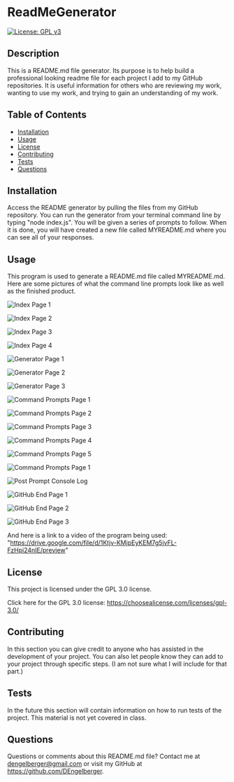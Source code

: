 # ReadMeGenerator

  [![License: GPL v3](https://img.shields.io/badge/License-GPLv3-blue.svg)](https://www.gnu.org/licenses/gpl-3.0)

  ## Description 
  
  This is a README.md file generator. Its purpose is to help build a professional looking readme file for each project I add to my GitHub repositories.  It is useful information for others who are reviewing my work, wanting to use my work, and trying to gain an understanding of my work.


  ## Table of Contents

  * [Installation](#installation)
  * [Usage](#usage) 
  * [License](#license)
  * [Contributing](#contributing)
  * [Tests](#tests)
  * [Questions](#questions)
 

  ## Installation 
  
  Access the README generator by pulling the files  from my GitHub repository.  You can run the generator from your terminal command line by typing "node index.js". You will be given a series of prompts to follow.  When it is done, you will have created a new file called MYREADME.md where you can see all of your responses.


  ## Usage 
  
  This program is used to generate a README.md file called MYREADME.md.  Here are some pictures of what the command line prompts look like as well as the finished product.

  ![Index Page 1](assets/IndexPage1.png)

  ![Index Page 2](assets/IndexPage2.png)

![Index Page 3](assets/IndexPage3.png)

![Index Page 4](assets/IndexPage4.png)

![Generator Page 1](assets/GeneratorPage1.png)

![Generator Page 2](assets/GeneratorPage2.png)

![Generator Page 3](assets/GeneratorPage3.png)

![Command Prompts Page 1](assets/CommandPrompt1.png)

![Command Prompts Page 2](assets/CommandPrompt2.png)

![Command Prompts Page 3](assets/CommandPrompt3.png)

![Command Prompts Page 4](assets/CommandPrompt4.png)

![Command Prompts Page 5](assets/CommandPrompt5.png)

![Command Prompts Page 1](assets/CommandPrompt1.png)

![Post Prompt Console Log](assets/PostPromptConsoleLog.png)

![GitHub End Page 1](assets/GitHubEndPage1.png)

![GitHub End Page 2](assets/GitHubEndPage2.png)

![GitHub End Page 3](assets/GitHubEndPage3.png)
  
  And here is a link to a video of the program being used: "https://drive.google.com/file/d/1Ktjv-KMjpEyKEM7g5jvFL-FzHpi24nIE/preview"


  ## License 

  This project is licensed under the GPL 3.0 license.

  Click here for the GPL 3.0 license: https://choosealicense.com/licenses/gpl-3.0/

  ## Contributing 
  
  In this section you can give credit to anyone who has assisted in the development of your project.  You can also let people know they can add to your project through specific steps. (I am not sure what I will include for that part.)


  ## Tests 
  
  In the future this section will contain information on how to run tests of the project. This material is not yet covered in class.


  ## Questions 

  Questions or comments about this README.md file? Contact me at dengelberger@gmail.com or visit my GitHub at https://github.com/DEngelberger.

